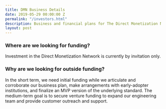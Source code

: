 ```yaml
---
title: DMN Business Details
date: 2019-05-29 00:00:00 Z
permalink: "/investors.html"
description: Business and financial plans for The Direct Monetization Network.
layout: post
---
```


### Where are we looking for funding?
Investment in the Direct Monetization Network is currently by invitation only.

### Why are we looking for outside funding?  
In the short term, we need initial funding while we articulate and corroborate our business plan, make arrangements with early-adopter institutions, and
finalize an MVP version of the underlying standard. The medium-term goal is to secure venture funding to expand our
engineering team and provide customer outreach and support.
